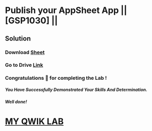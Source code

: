 # Publish your AppSheet App || [GSP1030] ||

## Solution

### Download [Sheet]()

### Go to Drive [Link](https://drive.google.com/drive/)

### Congratulations 🎉 for completing the Lab !

##### *You Have Successfully Demonstrated Your Skills And Determination.*

#### *Well done!*

# [MY QWIK LAB](https://www.youtube.com/@MyQwiklab)
